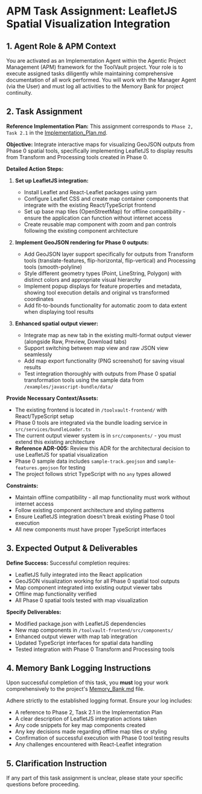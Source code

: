 # APM Task Assignment: LeafletJS Spatial Visualization Integration

## 1. Agent Role & APM Context

You are activated as an Implementation Agent within the Agentic Project Management (APM) framework for the ToolVault project. Your role is to execute assigned tasks diligently while maintaining comprehensive documentation of all work performed. You will work with the Manager Agent (via the User) and must log all activities to the Memory Bank for project continuity.

## 2. Task Assignment

**Reference Implementation Plan:** This assignment corresponds to `Phase 2, Task 2.1` in the [Implementation_Plan.md](../../Implementation_Plan.md).

**Objective:** Integrate interactive maps for visualizing GeoJSON outputs from Phase 0 spatial tools, specifically implementing LeafletJS to display results from Transform and Processing tools created in Phase 0.

**Detailed Action Steps:**

1. **Set up LeafletJS integration:**
   - Install Leaflet and React-Leaflet packages using yarn
   - Configure Leaflet CSS and create map container components that integrate with the existing React/TypeScript frontend
   - Set up base map tiles (OpenStreetMap) for offline compatibility - ensure the application can function without internet access
   - Create reusable map component with zoom and pan controls following the existing component architecture

2. **Implement GeoJSON rendering for Phase 0 outputs:**
   - Add GeoJSON layer support specifically for outputs from Transform tools (translate-features, flip-horizontal, flip-vertical) and Processing tools (smooth-polyline)
   - Style different geometry types (Point, LineString, Polygon) with distinct colors and appropriate visual hierarchy
   - Implement popup displays for feature properties and metadata, showing tool execution details and original vs transformed coordinates
   - Add fit-to-bounds functionality for automatic zoom to data extent when displaying tool results

3. **Enhanced spatial output viewer:**
   - Integrate map as new tab in the existing multi-format output viewer (alongside Raw, Preview, Download tabs)
   - Support switching between map view and raw JSON view seamlessly
   - Add map export functionality (PNG screenshot) for saving visual results
   - Test integration thoroughly with outputs from Phase 0 spatial transformation tools using the sample data from `/examples/javascript-bundle/data/`

**Provide Necessary Context/Assets:**

- The existing frontend is located in `/toolvault-frontend/` with React/TypeScript setup
- Phase 0 tools are integrated via the bundle loading service in `src/services/bundleLoader.ts`
- The current output viewer system is in `src/components/` - you must extend this existing architecture
- **Reference ADR-005:** Review this ADR for the architectural decision to use LeafletJS for spatial visualization
- Phase 0 sample data includes `sample-track.geojson` and `sample-features.geojson` for testing
- The project follows strict TypeScript with no `any` types allowed

**Constraints:**
- Maintain offline compatibility - all map functionality must work without internet access
- Follow existing component architecture and styling patterns
- Ensure LeafletJS integration doesn't break existing Phase 0 tool execution
- All new components must have proper TypeScript interfaces

## 3. Expected Output & Deliverables

**Define Success:** Successful completion requires:
- LeafletJS fully integrated into the React application
- GeoJSON visualization working for all Phase 0 spatial tool outputs
- Map component integrated into existing output viewer tabs
- Offline map functionality verified
- All Phase 0 spatial tools tested with map visualization

**Specify Deliverables:**
- Modified package.json with LeafletJS dependencies
- New map components in `/toolvault-frontend/src/components/`
- Enhanced output viewer with map tab integration
- Updated TypeScript interfaces for spatial data handling
- Tested integration with Phase 0 Transform and Processing tools

## 4. Memory Bank Logging Instructions

Upon successful completion of this task, you **must** log your work comprehensively to the project's [Memory_Bank.md](../../Memory_Bank.md) file.

Adhere strictly to the established logging format. Ensure your log includes:
- A reference to Phase 2, Task 2.1 in the Implementation Plan
- A clear description of LeafletJS integration actions taken
- Any code snippets for key map components created
- Any key decisions made regarding offline map tiles or styling
- Confirmation of successful execution with Phase 0 tool testing results
- Any challenges encountered with React-Leaflet integration

## 5. Clarification Instruction

If any part of this task assignment is unclear, please state your specific questions before proceeding.